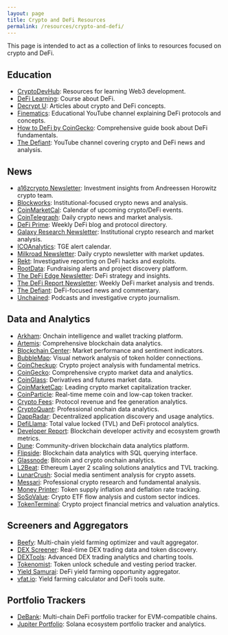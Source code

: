 ```yaml
---
layout: page
title: Crypto and DeFi Resources
permalink: /resources/crypto-and-defi/
---
```


This page is intended to act as a collection of links to resources focused on crypto and DeFi.

## Education

* [CryptoDevHub](https://cryptodevhub.io/): Resources for learning Web3 development.
* [DeFi Learning](https://defi-learning.org/): Course about DeFi.
* [Decrypt U](https://decrypt.co/university/explainers): Articles about crypto and DeFi concepts.
* [Finematics](https://www.youtube.com/c/Finematics): Educational YouTube channel explaining DeFi protocols and concepts.
* [How to DeFi by CoinGecko](https://landing.coingecko.com/how-to-defi/): Comprehensive guide book about DeFi fundamentals.
* [The Defiant](https://www.youtube.com/@TheDefiant): YouTube channel covering crypto and DeFi news and analysis.

## News

* [a16zcrypto Newsletter](https://a16zcrypto.substack.com/): Investment insights from Andreessen Horowitz crypto team.
* [Blockworks](https://blockworks.co/): Institutional-focused crypto news and analysis.
* [CoinMarketCal](https://coinmarketcal.com/en/): Calendar of upcoming crypto/DeFi events.
* [CoinTelegraph](https://cointelegraph.com/): Daily crypto news and market analysis.
* [DeFi Prime](https://defiprime.com/): Weekly DeFi blog and protocol directory.
* [Galaxy Research Newsletter](https://www.galaxy.com/subscribe-to-research/): Institutional crypto research and market analysis.
* [ICOAnalytics](https://icoanalytics.org/token-generation-events/): TGE alert calendar.
* [Milkroad Newsletter](https://milkroad.com/): Daily crypto newsletter with market updates.
* [Rekt](https://rekt.news/): Investigative reporting on DeFi hacks and exploits.
* [RootData](https://www.rootdata.com/Fundraising): Fundraising alerts and project discovery platform.
* [The DeFi Edge Newsletter](https://thedefiedge.com/): DeFi strategy and insights.
* [The DeFi Report Newsletter](https://thedefireport.io/subscribe): Weekly DeFi market analysis and trends.
* [The Defiant](https://thedefiant.io/): DeFi-focused news and commentary.
* [Unchained](https://unchainedcrypto.com/#top): Podcasts and investigative crypto journalism.

## Data and Analytics

* [Arkham](https://intel.arkm.com/): Onchain intelligence and wallet tracking platform.
* [Artemis](https://www.artemis.xyz/): Comprehensive blockchain data analytics.
* [Blockchain Center](https://www.blockchaincenter.net/en/): Market performance and sentiment indicators.
* [BubbleMap](https://bubblemaps.io/): Visual network analysis of token holder connections.
* [CoinCheckup](https://coincheckup.com/): Crypto project analysis with fundamental metrics.
* [CoinGecko](https://www.coingecko.com/): Comprehensive crypto market data and analytics.
* [CoinGlass](https://www.coinglass.com/): Derivatives and futures market data.
* [CoinMarketCap](https://coinmarketcap.com/): Leading crypto market capitalization tracker.
* [CoinParticle](https://www.coinparticle.com/): Real-time meme coin and low-cap token tracker.
* [Crypto Fees](https://cryptofees.info/): Protocol revenue and fee generation analytics.
* [CryptoQuant](https://cryptoquant.com/community/discover): Professional onchain data analytics.
* [DappRadar](https://dappradar.com/): Decentralized application discovery and usage analytics.
* [DefiLlama](https://defillama.com/): Total value locked (TVL) and DeFi protocol analytics.
* [Developer Report](https://www.developerreport.com/): Blockchain developer activity and ecosystem growth metrics.
* [Dune](https://dune.com): Community-driven blockchain data analytics platform.
* [Flipside](https://flipsidecrypto.xyz/home/): Blockchain data analytics with SQL querying interface.
* [Glassnode](https://glassnode.com/): Bitcoin and crypto onchain analytics.
* [L2Beat](https://l2beat.com/scaling/summary): Ethereum Layer 2 scaling solutions analytics and TVL tracking.
* [LunarCrush](https://lunarcrush.com/): Social media sentiment analysis for crypto assets.
* [Messari](https://messari.io/): Professional crypto research and fundamental analysis.
* [Money Printer](https://moneyprinter.info/): Token supply inflation and deflation rate tracking.
* [SoSoValue](https://sosovalue.com/assets/etf/us-btc-spot): Crypto ETF flow analysis and custom sector indices.
* [TokenTerminal](https://tokenterminal.com/): Crypto project financial metrics and valuation analytics.

## Screeners and Aggregators

* [Beefy](https://app.beefy.com/): Multi-chain yield farming optimizer and vault aggregator.
* [DEX Screener](https://dexscreener.com/): Real-time DEX trading data and token discovery.
* [DEXTools](https://www.dextools.io/): Advanced DEX trading analytics and charting tools.
* [Tokenomist](https://tokenomist.ai/): Token unlock schedule and vesting period tracker.
* [Yield Samurai](https://yieldsamurai.com/): DeFi yield farming opportunity aggregator.
* [vfat.io](https://vfat.io/): Yield farming calculator and DeFi tools suite.

## Portfolio Trackers

* [DeBank](https://debank.com/): Multi-chain DeFi portfolio tracker for EVM-compatible chains.
* [Jupiter Portfolio](https://portfolio.jup.ag/): Solana ecosystem portfolio tracker and analytics.
